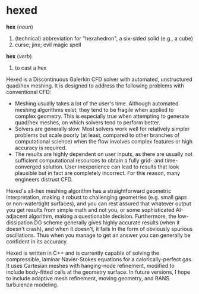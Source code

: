 # hexed

__hex__ (_noun_)
1. (technical) abbreviation for "hexahedron", a six-sided solid (e.g., a cube)
2. curse; jinx; evil magic spell

__hex__  (_verb_)
1. to cast a hex

Hexed is a Discontinuous Galerkin CFD solver with automated, unstructured quad/hex meshing.
It is designed to address the following problems with conventional CFD:
- Meshing usually takes a lot of the user's time.
  Although automated meshing algorithms exist, they tend to be fragile when applied to complex geometry.
  This is especially true when attempting to generate quad/hex meshes, on which solvers tend to perform better.
- Solvers are generally slow.
  Most solvers work well for relatively simpler problems but scale poorly (at least, compared to other branches of computational science)
  when the flow involves complex features or high accuracy is required.
- The results are highly dependent on user inputs,
  as there are usually not sufficient computational resources to obtain a fully grid- and time-converged solution.
  User inexperience can lead to results that look plausible but in fact are completely incorrect.
  For this reason, many engineers distrust CFD.

Hexed's all-hex meshing algorithm has a straightforward geometric interpretation,
making it robust to challenging geometries (e.g. small gaps or non-watertight surfaces),
and you can rest assured that whatever output you get results from simple math and not you,
or some sophisticated AI-adjacent algorithm, making a questionable decision.
Furthermore, the low-dissipation DG scheme generally gives highly accurate results (when it doesn't crash),
and when it doesn't, it fails in the form of obviously spurious oscillations.
Thus when you manage to get an answer you can generally be confident in its accuracy.

Hexed is written in C++ and is currently capable of solving the compressible, laminar Navier-Stokes equations for a calorically-perfect gas.
It uses Cartesian meshes with hanging-node refinement, modified to include body-fitted cells at the geometry surface.
In future versions, I hope to include adaptive mesh refinement, moving geometry, and RANS turbulence modeling.
